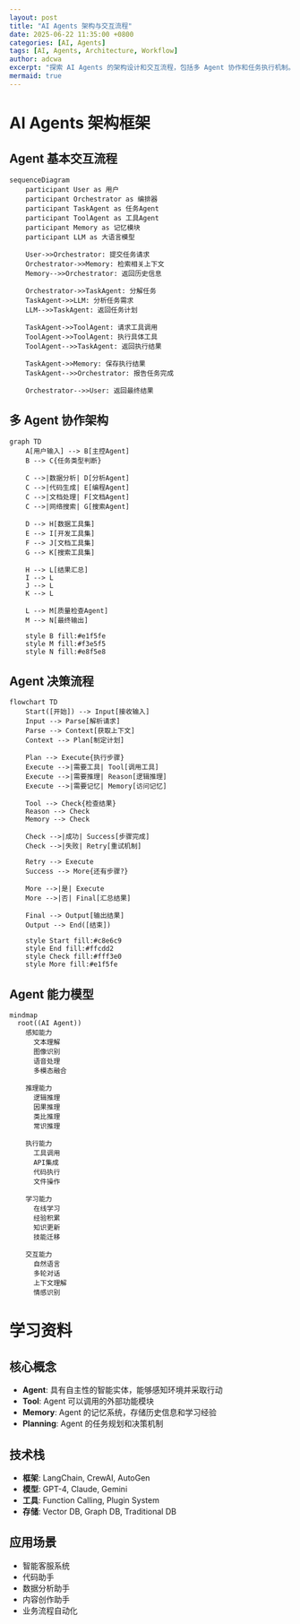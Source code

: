 ```yaml
---
layout: post
title: "AI Agents 架构与交互流程"
date: 2025-06-22 11:35:00 +0800
categories: [AI, Agents]
tags: [AI, Agents, Architecture, Workflow]
author: adcwa
excerpt: "探索 AI Agents 的架构设计和交互流程，包括多 Agent 协作和任务执行机制。"
mermaid: true
---
```


# AI Agents 架构框架

## Agent 基本交互流程

```mermaid
sequenceDiagram
    participant User as 用户
    participant Orchestrator as 编排器
    participant TaskAgent as 任务Agent
    participant ToolAgent as 工具Agent
    participant Memory as 记忆模块
    participant LLM as 大语言模型
    
    User->>Orchestrator: 提交任务请求
    Orchestrator->>Memory: 检索相关上下文
    Memory-->>Orchestrator: 返回历史信息
    
    Orchestrator->>TaskAgent: 分解任务
    TaskAgent->>LLM: 分析任务需求
    LLM-->>TaskAgent: 返回任务计划
    
    TaskAgent->>ToolAgent: 请求工具调用
    ToolAgent->>ToolAgent: 执行具体工具
    ToolAgent-->>TaskAgent: 返回执行结果
    
    TaskAgent->>Memory: 保存执行结果
    TaskAgent-->>Orchestrator: 报告任务完成
    
    Orchestrator-->>User: 返回最终结果
```

## 多 Agent 协作架构

```mermaid
graph TD
    A[用户输入] --> B[主控Agent]
    B --> C{任务类型判断}
    
    C -->|数据分析| D[分析Agent]
    C -->|代码生成| E[编程Agent]
    C -->|文档处理| F[文档Agent]
    C -->|网络搜索| G[搜索Agent]
    
    D --> H[数据工具集]
    E --> I[开发工具集]
    F --> J[文档工具集]
    G --> K[搜索工具集]
    
    H --> L[结果汇总]
    I --> L
    J --> L
    K --> L
    
    L --> M[质量检查Agent]
    M --> N[最终输出]
    
    style B fill:#e1f5fe
    style M fill:#f3e5f5
    style N fill:#e8f5e8
```

## Agent 决策流程

```mermaid
flowchart TD
    Start([开始]) --> Input[接收输入]
    Input --> Parse[解析请求]
    Parse --> Context[获取上下文]
    Context --> Plan[制定计划]
    
    Plan --> Execute{执行步骤}
    Execute -->|需要工具| Tool[调用工具]
    Execute -->|需要推理| Reason[逻辑推理]
    Execute -->|需要记忆| Memory[访问记忆]
    
    Tool --> Check{检查结果}
    Reason --> Check
    Memory --> Check
    
    Check -->|成功| Success[步骤完成]
    Check -->|失败| Retry[重试机制]
    
    Retry --> Execute
    Success --> More{还有步骤?}
    
    More -->|是| Execute
    More -->|否| Final[汇总结果]
    
    Final --> Output[输出结果]
    Output --> End([结束])
    
    style Start fill:#c8e6c9
    style End fill:#ffcdd2
    style Check fill:#fff3e0
    style More fill:#e1f5fe
```

## Agent 能力模型

```mermaid
mindmap
  root((AI Agent))
    感知能力
      文本理解
      图像识别
      语音处理
      多模态融合
    
    推理能力
      逻辑推理
      因果推理
      类比推理
      常识推理
    
    执行能力
      工具调用
      API集成
      代码执行
      文件操作
    
    学习能力
      在线学习
      经验积累
      知识更新
      技能迁移
    
    交互能力
      自然语言
      多轮对话
      上下文理解
      情感识别
```

# 学习资料

## 核心概念
- **Agent**: 具有自主性的智能实体，能够感知环境并采取行动
- **Tool**: Agent 可以调用的外部功能模块
- **Memory**: Agent 的记忆系统，存储历史信息和学习经验
- **Planning**: Agent 的任务规划和决策机制

## 技术栈
- **框架**: LangChain, CrewAI, AutoGen
- **模型**: GPT-4, Claude, Gemini
- **工具**: Function Calling, Plugin System
- **存储**: Vector DB, Graph DB, Traditional DB

## 应用场景
- 智能客服系统
- 代码助手
- 数据分析助手
- 内容创作助手
- 业务流程自动化
